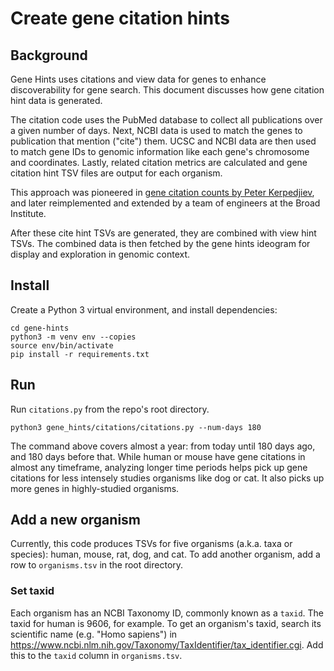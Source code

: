 # Create gene citation hints

## Background
Gene Hints uses citations and view data for genes to enhance discoverability for gene search.  This document discusses how gene citation hint data is generated.

The citation code uses the PubMed database to collect all publications over a given number of days. Next, NCBI data is used to match the genes to publication that mention ("cite") them.  UCSC and NCBI data are then used to match gene IDs to genomic information like each gene's chromosome and coordinates. Lastly, related citation metrics are calculated and gene citation hint TSV files are output for each organism.

This approach was pioneered in [gene citation counts by Peter Kerpedjiev](https://github.com/pkerpedjiev/gene-citation-counts), and later reimplemented and extended by a team of engineers at the Broad Institute.

After these cite hint TSVs are generated, they are combined with view hint TSVs.  The combined data is then fetched by the gene hints ideogram for display and exploration in genomic context.

## Install
Create a Python 3 virtual environment, and install dependencies:
```
cd gene-hints
python3 -m venv env --copies
source env/bin/activate
pip install -r requirements.txt
```

## Run
Run `citations.py` from the repo's root directory.

```
python3 gene_hints/citations/citations.py --num-days 180
```

The command above covers almost a year: from today until 180 days ago, and 180 days before that.  While human or mouse have gene citations in almost any timeframe, analyzing longer time periods helps pick up gene citations for less intensely studies organisms like dog or cat.  It also picks up more genes in highly-studied organisms.

## Add a new organism
Currently, this code produces TSVs for five organisms (a.k.a. taxa or species): human, mouse, rat, dog, and cat. To add another organism, add a row to `organisms.tsv` in the root directory.

###  Set taxid
Each organism has an NCBI Taxonomy ID, commonly known as a `taxid`.  The taxid for human is 9606, for example.  To get an organism's taxid, search its scientific name (e.g. "Homo sapiens") in https://www.ncbi.nlm.nih.gov/Taxonomy/TaxIdentifier/tax_identifier.cgi.  Add this to the `taxid` column in `organisms.tsv`.
